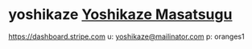 # yoshikaze [Yoshikaze Masatsugu](https://en.wikipedia.org/wiki/Yoshikaze_Masatsugu)

https://dashboard.stripe.com
u: yoshikaze@mailinator.com
p: oranges1

